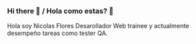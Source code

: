 ### Hi there 👋 / Hola como estas? 👋

Hola soy Nicolas Flores Desarollador Web trainee y actualmente desempeño tareas como tester QA.


<!--
**NicolasFerCaceres/NicolasFerCaceres** is a ✨ _special_ ✨ repository because its `README.md` (this file) appears on your GitHub profile.

Here are some ideas to get you started:

- 🔭 I’m currently working on ...
- 🌱 I’m currently learning ...
- 👯 I’m looking to collaborate on ...
- 🤔 I’m looking for help with ...
- 💬 Ask me about ...
- 📫 How to reach me: ...
- 😄 Pronouns: ...
- ⚡ Fun fact: ...
-->
